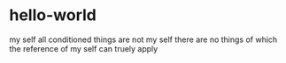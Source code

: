 # hello-world 
my self
all conditioned things are not my self
there are no things of which the reference of my self can truely apply

